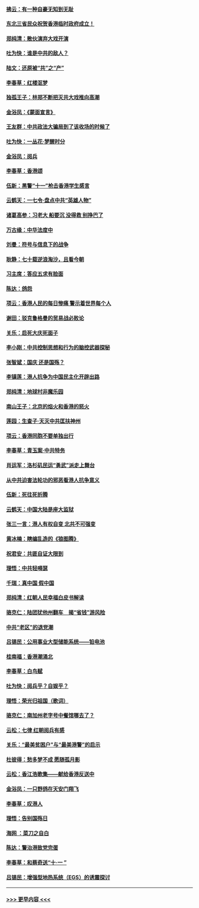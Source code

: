 #### [拂云：有一种自豪无知到无耻](../pages/nsc993/n11572006.md?t=10062311) 
#### [东北三省民众祝贺香港临时政府成立！](../pages/nsc993/n11571215.md?t=10062311) 
#### [郑纯清：散伙演弃大戏开演](../pages/nsc993/n11570826.md?t=10062311) 
#### [吐为快：谁是中共的敌人？](../pages/nsc993/n11570817.md?t=10062311) 
#### [陆文：还原被“共”之“产”](../pages/nsc993/n11570798.md?t=10062311) 
#### [李春草：红楼沤梦](../pages/nsc993/n11569673.md?t=10062311) 
#### [独孤王子：林郑不断把灭共大戏推向高潮](../pages/nsc993/n11569381.md?t=10062311) 
#### [金浴凤：《蒙面宣言》](../pages/nsc993/n11569368.md?t=10062311) 
#### [王友群：中共政法大骗局到了该收场的时候了](../pages/nsc993/n11568940.md?t=10062311) 
#### [吐为快：一丛花‧梦醒时分](../pages/nsc993/n11567491.md?t=10062311) 
#### [金浴凤：阅兵](../pages/nsc993/n11567454.md?t=10062311) 
#### [李春草：香港颂](../pages/nsc993/n11567444.md?t=10062311) 
#### [伍新：黑警“十一”枪击香港学生感言](../pages/nsc993/n11567426.md?t=10062311) 
#### [云鹤天：一七令‧盘点中共“英雄人物”](../pages/nsc993/n11567091.md?t=10062311) 
#### [诸葛高参：习老大 船要沉 没得救 别挣巴了](../pages/nsc993/n11566976.md?t=10062311) 
#### [万古缘：中华法度中](../pages/nsc993/n11566726.md?t=10062311) 
#### [刘曼：符号与信息下的战争](../pages/nsc993/n11564655.md?t=10062311) 
#### [耿静：七十载逆浪淘沙，且看今朝](../pages/nsc993/n11564520.md?t=10062311) 
#### [习主席：答应五求有脸面](../pages/nsc993/n11563953.md?t=10062311) 
#### [陈达：鸽怨](../pages/nsc993/n11561879.md?t=10062311) 
#### [项云：香港人民的每日惨痛  警示着世界每个人](../pages/nsc993/n11559273.md?t=10062311) 
#### [谢田：驳克鲁格曼的贸易战必败论](../pages/nsc993/n11555840.md?t=10062311) 
#### [关乐：启死大庆死面子](../pages/nsc993/n11556823.md?t=10062311) 
#### [李小刚：中共控制思想和行为的脑控武器探秘](../pages/nsc993/n11556776.md?t=10062311) 
#### [张智斌：国庆  还是国殇？](../pages/nsc993/n11556617.md?t=10062311) 
#### [李镇莲：港人抗争为中国民主化开辟出路](../pages/nsc993/n11556570.md?t=10062311) 
#### [郑纯清：地球村非魔乐园](../pages/nsc993/n11555415.md?t=10062311) 
#### [南山王子：北京的焰火和香港的怒火](../pages/nsc993/n11555318.md?t=10062311) 
#### [莲园：生查子·天灭中共匡扶神州](../pages/nsc993/n11555302.md?t=10062311) 
#### [项云：香港同胞不要单独出行](../pages/nsc993/n11555276.md?t=10062311) 
#### [李春草：青玉案‧中共特务](../pages/nsc993/n11552356.md?t=10062311) 
#### [肖运军：洛杉矶民运“勇武”派走上舞台](../pages/nsc993/n11551595.md?t=10062311) 
#### [从中共迫害法轮功的邪恶看港人抗争意义](../pages/nsc993/n11540858.md?t=10062311) 
#### [伍新：死往死折腾](../pages/nsc993/n11550174.md?t=10062311) 
#### [云鹤天：中国大陆是座大监狱](../pages/nsc993/n11550155.md?t=10062311) 
#### [张三一言：港人有权自变 北共不可强变](../pages/nsc993/n11550132.md?t=10062311) 
#### [黄冰楠：瞎编乱造的《狼图腾》](../pages/nsc993/n11550082.md?t=10062311) 
#### [祝君安：共匪自证大限到](../pages/nsc993/n11550041.md?t=10062311) 
#### [理悟：中共轻嘚瑟](../pages/nsc993/n11547978.md?t=10062311) 
#### [千瑞：真中国 假中国](../pages/nsc993/n11547865.md?t=10062311) 
#### [郑纯清：红朝人民幸福白皮书解读](../pages/nsc993/n11547499.md?t=10062311) 
#### [骆克仁：陆团犹他州翻车　揭“省钱”游风险](../pages/nsc993/n11546977.md?t=10062311) 
#### [中共“老区”的退党潮](../pages/nsc993/n11545995.md?t=10062311) 
#### [吕锡民：公用事业大型储能系统——铅电池](../pages/nsc993/n11545701.md?t=10062311) 
#### [桂南福：香港潮涌北](../pages/nsc993/n11545682.md?t=10062311) 
#### [李春草：白鸟赋](../pages/nsc993/n11545663.md?t=10062311) 
#### [吐为快：阅兵乎？自娱乎？](../pages/nsc993/n11545625.md?t=10062311) 
#### [理悟：荣光归祖国（歌词）](../pages/nsc993/n11545616.md?t=10062311) 
#### [骆克仁：南加州老字号中餐馆哪去了？](../pages/nsc993/n11545120.md?t=10062311) 
#### [云松：七律 红朝阅兵有感](../pages/nsc993/n11542394.md?t=10062311) 
#### [关乐：“最美贫困户”与“最美港警”的启示](../pages/nsc993/n11542252.md?t=10062311) 
#### [杜彼得：愁多梦不成 愿随孤月影](../pages/nsc993/n11540296.md?t=10062311) 
#### [云松：香江浩歌集——献给香港反送中](../pages/nsc993/n11540149.md?t=10062311) 
#### [金浴凤：一只野鸽在天安门翔飞](../pages/nsc993/n11540280.md?t=10062311) 
#### [李春草：叹港人](../pages/nsc993/n11540119.md?t=10062311) 
#### [理悟：告别国殇日](../pages/nsc993/n11539610.md?t=10062311) 
#### [海网 ：菜刀之自白](../pages/nsc993/n11539597.md?t=10062311) 
#### [陈达：警治港致党完蛋](../pages/nsc993/n11538127.md?t=10062311) 
#### [李春草：和蔡奇送“十·一 ”](../pages/nsc993/n11537810.md?t=10062311) 
#### [吕锡民：增强型地热系统（EGS）的诱震探讨](../pages/nsc993/n11537765.md?t=10062311) 

----
#### [ >>> 更早内容 <<< ](../indexes/nsc993-earlier.md)

